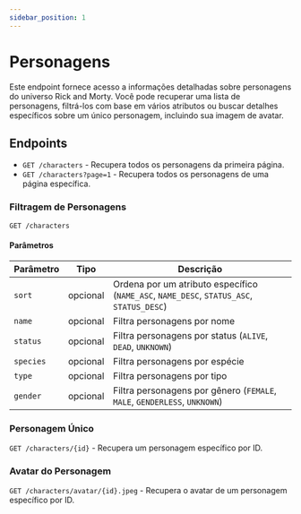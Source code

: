 ```yaml
---
sidebar_position: 1
---
```


# Personagens

Este endpoint fornece acesso a informações detalhadas sobre personagens do universo Rick and Morty. Você pode recuperar uma lista de personagens, filtrá-los com base em vários atributos ou buscar detalhes específicos sobre um único personagem, incluindo sua imagem de avatar.

## Endpoints

- `GET /characters` - Recupera todos os personagens da primeira página.
- `GET /characters?page=1` - Recupera todos os personagens de uma página específica.

### Filtragem de Personagens

`GET /characters`

#### Parâmetros

| Parâmetro | Tipo | Descrição |
|-----------|------|-------------|
| `sort` | opcional | Ordena por um atributo específico (`NAME_ASC`, `NAME_DESC`, `STATUS_ASC`, `STATUS_DESC`) |
| `name` | opcional | Filtra personagens por nome |
| `status` | opcional | Filtra personagens por status (`ALIVE`, `DEAD`, `UNKNOWN`) |
| `species` | opcional | Filtra personagens por espécie |
| `type` | opcional | Filtra personagens por tipo |
| `gender` | opcional | Filtra personagens por gênero (`FEMALE`, `MALE`, `GENDERLESS`, `UNKNOWN`) |

### Personagem Único

`GET /characters/{id}` - Recupera um personagem específico por ID.

### Avatar do Personagem

`GET /characters/avatar/{id}.jpeg` - Recupera o avatar de um personagem específico por ID.


